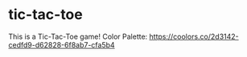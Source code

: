 # tic-tac-toe
This is a Tic-Tac-Toe game!
Color Palette: https://coolors.co/2d3142-cedfd9-d62828-6f8ab7-cfa5b4
